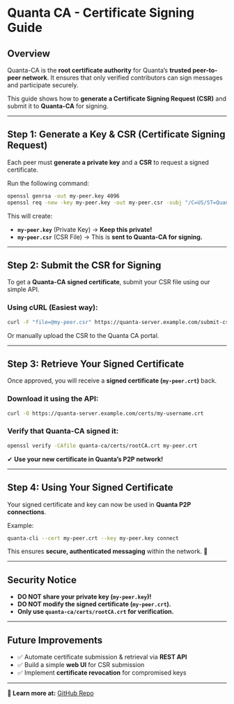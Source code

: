 # Quanta CA - Certificate Signing Guide

## Overview
Quanta-CA is the **root certificate authority** for Quanta’s **trusted peer-to-peer network**. It ensures that only verified contributors can sign messages and participate securely.

This guide shows how to **generate a Certificate Signing Request (CSR)** and submit it to **Quanta-CA** for signing.

---

## Step 1: Generate a Key & CSR (Certificate Signing Request)
Each peer must **generate a private key** and a **CSR** to request a signed certificate.

Run the following command:
```bash
openssl genrsa -out my-peer.key 4096
openssl req -new -key my-peer.key -out my-peer.csr -subj "/C=US/ST=QuantumNet/O=Quanta-Peer/CN=my-username"
```

This will create:
- **`my-peer.key`** (Private Key) → **Keep this private!**
- **`my-peer.csr`** (CSR File) → This is **sent to Quanta-CA for signing.**

---

## Step 2: Submit the CSR for Signing
To get a **Quanta-CA signed certificate**, submit your CSR file using our simple API.

### Using cURL (Easiest way):
```bash
curl -F "file=@my-peer.csr" https://quanta-server.example.com/submit-csr
```

Or manually upload the CSR to the Quanta CA portal.

---

## Step 3: Retrieve Your Signed Certificate
Once approved, you will receive a **signed certificate (`my-peer.crt`)** back.

### Download it using the API:
```bash
curl -O https://quanta-server.example.com/certs/my-username.crt
```

### Verify that Quanta-CA signed it:
```bash
openssl verify -CAfile quanta-ca/certs/rootCA.crt my-peer.crt
```

✔ **Use your new certificate in Quanta’s P2P network!**

---

## Step 4: Using Your Signed Certificate
Your signed certificate and key can now be used in **Quanta P2P connections**.

Example:
```bash
quanta-cli --cert my-peer.crt --key my-peer.key connect
```
This ensures **secure, authenticated messaging** within the network. 🚀

---

## Security Notice
- **DO NOT share your private key (`my-peer.key`)!**
- **DO NOT modify the signed certificate (`my-peer.crt`).**
- **Only use `quanta-ca/certs/rootCA.crt` for verification.**

---

## Future Improvements
- ✅ Automate certificate submission & retrieval via **REST API**
- ✅ Build a simple **web UI** for CSR submission
- ✅ Implement **certificate revocation** for compromised keys

---

**🔗 Learn more at:** [GitHub Repo](https://github.com/quanta-network/quanta-ca)

